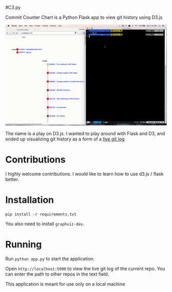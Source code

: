 #C3.py

Commit Counter Chart is a Python Flask app to view git history using D3.js

![](screencast.gif)

The name is a play on D3.js. I wanted to play around with Flask and D3, and ended up visualizing git history as a form of a [live git log](https://gist.github.com/kdheepak89/411faf89190856c6458b)

# Contributions 

I highly welcome contributions. I would like to learn how to use d3.js / flask better.

# Installation

    pip install -r requirements.txt
    
You also need to install `graphviz-dev`.

# Running

Run `python app.py` to start the application. 

Open `http://localhost:5000` to view the live git log of the current repo. You can enter the path to other repos in the text field.

This application is meant for use only on a local machine

